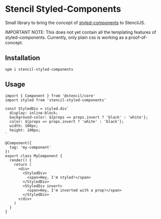 # Stencil Styled-Components

Small library to bring the concept of [styled-components](https://github.com/styled-components/styled-components) to StencilJS.

IMPORTANT NOTE: This does not yet contain all the templating features of styled-components. Currently, only plain css is working as a proof-of-concept.

## Installation

```
npm i stencil-styled-components
```

## Usage

```tsx
import { Component } from '@stencil/core'
import styled from 'stencil-styled-components'

const StyledDiv = styled.div`
  display: inline-block;
  background-color: ${props => props.invert ? 'black' : 'white'};
  color: ${props => props.invert ? 'white' : 'black'};
  width: 100px;
  height: 100px;
`

@Component({
  tag: 'my-component'
})
export class MyComponent {
  render() {
    return (
      <div>
        <StyledDiv>
          <span>Hey, I'm styled!</span>
        </StyledDiv>
        <StyledDiv invert>
          <span>Hey, I'm inverted with a prop!</span>
        </StyledDiv>
      </div>
    )
  }
}
```
